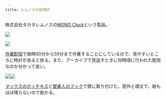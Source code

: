 ```yaml
---
title: レムノスの掛時計
---
```

株式会社タカタレムノスの[MONO Clock](https://www.amazon.co.jp/dp/B004UIT8BK)という製品。

![](https://lh3.googleusercontent.com/0Psa1KLkPJJDVwkbvC0G6C_IfqjKgPF52NNZ6TXsyqDnyABYhIOkPhjfkPcuscVYMaj-ibzFTvm5oeeCwO3kIlz1B_p3CODRxBBl9kN-JqsvBqtui1EssKpJDcS8EDkJdmZX6JuoP4NgSvBE-w)

![](https://lh3.googleusercontent.com/UCRHMxG6TtS1GfFYedON-4-esZ2WRvRAZrioNHnv9g3JyA7hC08ooqDsqim4Y2ULcLR2lVN4ZZxn7BcRQ53-jtbCtd-dKYPxLMRYJnWuSq5QfCy7-WuZlqjaC6TFKoD9lHh0XOaPBSfkUrVwdw)

[作業配信](https://www.youtube.com/channel/UC5s-KpSDGzxWPWNv94PnJHw)で毎時00分から50分まで作業することにしているので、見やすいところに時計があると捗る。また、アーカイブで見返すときに何時頃に行われた配信なのか分かって良い。

![](https://lh3.googleusercontent.com/IBKxBt_E-fFOW8hhwLdNJf5_g9aJ-2c-V9F3D4tefgedR3KkwELUekMgONn2bXNJmwXu8bIecDRLL84dxqwizmz1bm3Q9FtVLhudxycYv-I43mK_V5cQmnGUzgoJ4D5J3jTrU6ffDqmcbMh1pQ)![](https://lh6.googleusercontent.com/h3XK28xdbdjozpt_aH1enQ0t16o6G_BjJ6Z0eyb-AeD2YN8boPi8piAYgCECgnzJfbZNRt1mF3Y6nAFCZTzT_28mi1CZNZ1GobS8-6dg3X5Nh0Rz3INxzpd00Nal_PS-6PNMe1UBChpg6oTmFw)

[マックスのホッチキス](https://www.amazon.co.jp/dp/B000O9WRWG)と[壁美人のフック](https://www.amazon.co.jp/dp/B00CU78TDG)で壁に取り付けた。意外と頑丈で、跡もほぼ残らないので助かる。
